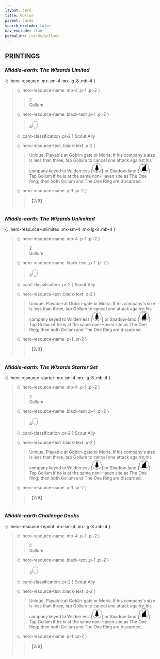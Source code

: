 ```yaml
---
layout: card
title: Gollum
parent: Cards
search_exclude: false
nav_exclude: true
permalink: /cards/gollum/
---
```


## PRINTINGS


### _Middle-earth: The Wizards Limited_

{: .hero-resource .mx-sm-4 .mx-lg-8 .mb-4 }
> {: .hero-resource-name .mb-4 .p-1 .pl-2 }
> > <div class="card-mp">2</div>
> > <div class="card-name">Gollum</div>
>
> {: .hero-resource-name .black-text .p-1 .pl-2 }
> > 4![](/assets/images/mind.svg)
>
> {: .card-classification .pr-2 }
> Scout Ally
>
> {: .hero-resource-text .black-text .p-2 }
> > Unique. Playable at Goblin-gate or Moria.  If his company's size is less than three, tap Gollum to cancel one attack against his company keyed to Wilderness \[![](/assets/images/wilderness.svg)] or Shadow-land \[![](/assets/images/shadow-land.svg)]. Tap Gollum if he is at the same non-Haven site as The One Ring; then both Gollum and The One Ring are discarded. 
> 
> {: .hero-resource-name .p-1 .pr-2 }
> > <div class="card-shield">【2/9】</div>
> > <div class="card-corruption">&nbsp;</div>

### _Middle-earth: The Wizards Unlimited_

{: .hero-resource-unlimited .mx-sm-4 .mx-lg-8 .mb-4 }
> {: .hero-resource-name .mb-4 .p-1 .pl-2 }
> > <div class="card-mp">2</div>
> > <div class="card-name">Gollum</div>
>
> {: .hero-resource-name .black-text .p-1 .pl-2 }
> > 4![](/assets/images/mind.svg)
>
> {: .card-classification .pr-2 }
> Scout Ally
>
> {: .hero-resource-text .black-text .p-2 }
> > Unique. Playable at Goblin-gate or Moria.  If his company's size is less than three, tap Gollum to cancel one attack against his company keyed to Wilderness \[![](/assets/images/wilderness.svg)] or Shadow-land \[![](/assets/images/shadow-land.svg)]. Tap Gollum if he is at the same non-Haven site as The One Ring; then both Gollum and The One Ring are discarded. 
> 
> {: .hero-resource-name .p-1 .pr-2 }
> > <div class="card-shield">【2/9】</div>
> > <div class="card-corruption">&nbsp;</div>

### _Middle-earth: The Wizards Starter Set_

{: .hero-resource-starter .mx-sm-4 .mx-lg-8 .mb-4 }
> {: .hero-resource-name .mb-4 .p-1 .pl-2 }
> > <div class="card-mp">2</div>
> > <div class="card-name">Gollum</div>
>
> {: .hero-resource-name .black-text .p-1 .pl-2 }
> > 4![](/assets/images/mind.svg)
>
> {: .card-classification .pr-2 }
> Scout Ally
>
> {: .hero-resource-text .black-text .p-2 }
> > Unique. Playable at Goblin-gate or Moria.  If his company's size is less than three, tap Gollum to cancel one attack against his company keyed to Wilderness \[![](/assets/images/wilderness.svg)] or Shadow-land \[![](/assets/images/shadow-land.svg)]. Tap Gollum if he is at the same non-Haven site as The One Ring; then both Gollum and The One Ring are discarded. 
> 
> {: .hero-resource-name .p-1 .pr-2 }
> > <div class="card-shield">【2/9】</div>
> > <div class="card-corruption">&nbsp;</div>

### _Middle-earth Challenge Decks_

{: .hero-resource-reprint .mx-sm-4 .mx-lg-8 .mb-4 }
> {: .hero-resource-name .mb-4 .p-1 .pl-2 }
> > <div class="card-mp">2</div>
> > <div class="card-name">Gollum</div>
>
> {: .hero-resource-name .black-text .p-1 .pl-2 }
> > 4![](/assets/images/mind.svg)
>
> {: .card-classification .pr-2 }
> Scout Ally
>
> {: .hero-resource-text .black-text .p-2 }
> > Unique. Playable at Goblin-gate or Moria.  If his company's size is less than three, tap Gollum to cancel one attack against his company keyed to Wilderness \[![](/assets/images/wilderness.svg)] or Shadow-land \[![](/assets/images/shadow-land.svg)]. Tap Gollum if he is at the same non-Haven site as The One Ring; then both Gollum and The One Ring are discarded. 
> 
> {: .hero-resource-name .p-1 .pr-2 }
> > <div class="card-shield">【2/9】</div>
> > <div class="card-corruption">&nbsp;</div>
